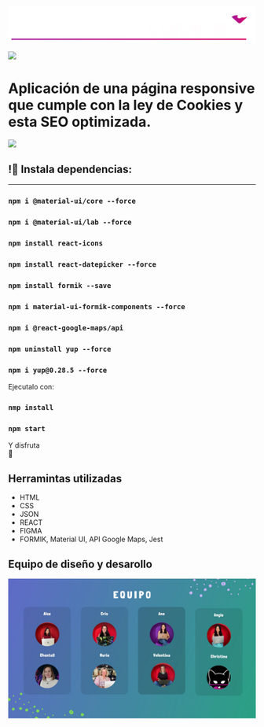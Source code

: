 ![](./src/media/logo-horizontal.png)


![](https://giphy.com/gifs/6I32ZksbUrVTfNU2U0)

# Aplicación de una página responsive que cumple con la ley de Cookies y esta SEO optimizada.

![](./src/media/paginaEntera.png)

## !🔌 Instala dependencias:
______ 
### `npm i @material-ui/core --force`
### `npm i @material-ui/lab --force`
### `npm install react-icons` 
### `npm install react-datepicker --force`
### `npm install formik --save` 
### `npm i material-ui-formik-components --force`
### `npm i @react-google-maps/api`
### `npm uninstall yup --force`
### `npm i yup@0.28.5 --force`

Ejecutalo con:
### `nmp install`
### `npm start`

Y disfruta 	
:tada:

## Herramintas utilizadas

- HTML    
- CSS
- JSON
- REACT
- FIGMA
- FORMIK, Material UI, API Google Maps, Jest

## Equipo de diseño y desarollo

![](./src/media/nosotras.jpg)

